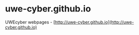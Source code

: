 # uwe-cyber.github.io

UWEcyber webpages - [http://uwe-cyber.github.io](http://uwe-cyber.github.io)
